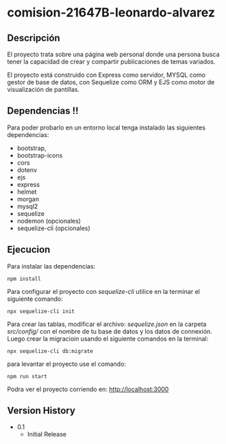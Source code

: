 # comision-21647B-leonardo-alvarez  

## Descripción 

El proyecto trata sobre una página web personal donde una persona busca tener la capacidad de crear y compartir publicaciones de temas variados. 

El proyecto está construido con Express como servidor, MYSQL como gestor de base de datos, con Sequelize como ORM y EJS como motor de visualización de pantillas.

## Dependencias :bangbang:

Para poder probarlo en un entorno local tenga instalado las siguientes dependencias:

* bootstrap,
* bootstrap-icons
* cors
* dotenv
* ejs
* express
* helmet
* morgan
* mysql2
* sequelize
* nodemon (opcionales)
* sequelize-cli (opcionales)

## Ejecucion
Para instalar las dependencias:
```
npm install
```
Para configurar el proyecto con _sequelize-cli_ utilice en la terminar el siguiente comando:
```
npx sequelize-cli init
```
Para crear las tablas, modificar el archivo: *sequelize.json* en la carpeta _src/config/_ con el nombre de tu base de datos y los datos de connexión. Luego crear la migracioin usando el siguiente comandos en la terminal:
```
npx sequelize-cli db:migrate

```
para levantar el proyecto use el comando:
```
npm run start
```
Podra ver el proyecto corriendo en: 
[http://localhost:3000](http://localhost:3000/)



## Version History

* 0.1
    * Initial Release